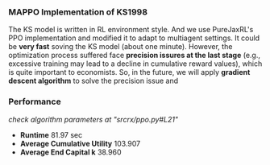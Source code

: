 ### MAPPO Implementation of KS1998
The KS model is written in RL environment style. And we use PureJaxRL's PPO implementation and modified it to adapt to multiagent settings. It could be **very fast** soving the KS model (about one minute). However, the optimization process suffered face **precision issures at the last stage** (e.g., excessive training may lead to a decline in cumulative reward values), which is quite important to economists. So, in the future, we will apply **gradient descent algorithm** to solve the precision issue and 
### Performance
*check algorithm parameters at "srcrx/ppo.py#L21"*

- **Runtime** 81.97 sec
- **Average Cumulative Utility** 103.907
- **Average End Capital k** 38.960